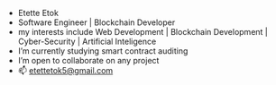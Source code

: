 - Etette Etok
- Software Engineer | Blockchain Developer
- my interests include Web Development | Blockchain Development | Cyber-Security | Artificial Inteligence
- I’m currently studying smart contract auditing
- I’m open to collaborate on any project
- 📫 etettetok5@gmail.com

<!---
Etette/Etette is a ✨ special ✨ repository because its `README.md` (this file) appears on your GitHub profile.
You can click the Preview link to take a look at your changes.
--->
